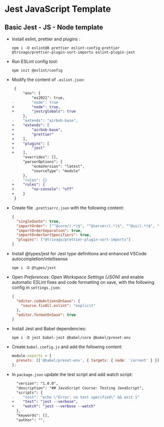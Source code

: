 # Jest JavaScript Template

## Basic Jest - JS - Node template

- Install eslint, prettier and plugins :

  ```console
  npm i -D eslint@8 prettier eslint-config-prettier @trivago/prettier-plugin-sort-imports eslint-plugin-jest
  ```

- Run ESLint config tool:

  ```console
  npm init @eslint/config
  ```

- Modify the content of `.eslint.json`:

  ```diff
   {
       "env": {
           "es2021": true,
  -        "node": true
  +        "node": true,
  +        "jest/globals": true
       },
  -    "extends": "airbnb-base",
  +    "extends": [
  +        "airbnb-base",
  +        "prettier"
  +    ],
  +    "plugins": [
  +        "jest"
  +    ],
       "overrides": [],
       "parserOptions": {
           "ecmaVersion": "latest",
           "sourceType": "module"
       },
  -    "rules": {}
  +    "rules": {
  +        "no-console": "off"
  +    }
   }
  ```

- Create file `.prettierrc.json` with the following content:

  ```json
  {
    "singleQuote": true,
    "importOrder": ["^@core/(.*)$", "^@server/(.*)$", "^@ui/(.*)$", "^[./]"],
    "importOrderSeparation": true,
    "importOrderSortSpecifiers": true,
    "plugins": ["@trivago/prettier-plugin-sort-imports"]
  }
  ```

- Install @types/jest for Jest type definitions and enhanced VSCode autocompletion/intellisense

  ```console
  npm i -D @types/jest
  ```

- Open _Preferences: Open Workspace Settings (JSON)_ and enable automatic ESLint fixes and code formatting on save, with the following config in `settings.json`:

  ```json
  {
    "editor.codeActionsOnSave": {
      "source.fixAll.eslint": "explicit"
    },
    "editor.formatOnSave": true
  }
  ```

- Install Jest and Babel dependencies:

  ```console
  npm i -D jest babel-jest @babel/core @babel/preset-env
  ```

- Create `babel.config.js` and add the following content:

  ```js
  module.exports = {
    presets: [['@babel/preset-env', { targets: { node: 'current' } }]],
  };
  ```

- In `package.json` update the test script and add watch script:

  ```diff
    "version": "1.0.0",
    "description": "## JavaScript Course: Testing JavaScript",
    "scripts": {
  -    "test": "echo \"Error: no test specified\" && exit 1"
  +    "test": "jest --verbose",
  +    "watch": "jest --verbose --watch"
    },
    "keywords": [],
    "author": "",
  ```
